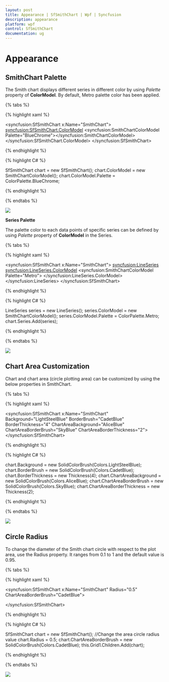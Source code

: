 ```yaml
---
layout: post
title: Appearance | SfSmithChart | Wpf | Syncfusion
description: appearance
platform: wpf
control: SfSmithChart
documentation: ug
---
```


# Appearance

## SmithChart Palette

The Smith chart displays different series in different color by using *Palette* property of **ColorModel**. By default, Metro palette color has been applied.

{% tabs %}

{% highlight xaml %}

<syncfusion:SfSmithChart x:Name="SmithChart">
            <syncfusion:SfSmithChart.ColorModel>
                <syncfusion:SmithChartColorModel Palette="BlueChrome"></syncfusion:SmithChartColorModel>
            </syncfusion:SfSmithChart.ColorModel>
 </syncfusion:SfSmithChart>

{% endhighlight %}

{% highlight C# %} 

SfSmithChart chart = new SfSmithChart();
chart.ColorModel = new SmithChartColorModel();
chart.ColorModel.Palette = ColorPalette.BlueChrome;

{% endhighlight %}
    
{% endtabs %}

![](Appearance_images/Appearance_img1.png)

**Series Palette**

The palette color to each data points of specific series can be defined by using *Palette* property of **ColorModel** in the Series.

{% tabs %}

{% highlight xaml %}

<syncfusion:SfSmithChart x:Name="SmithChart">
   <syncfusion:LineSeries>
       <syncfusion:LineSeries.ColorModel>
           <syncfusion:SmithChartColorModel Palette="Metro">
       </syncfusion:LineSeries.ColorModel>
   </syncfusion:LineSeries>
 </syncfusion:SfSmithChart>

{% endhighlight %}

{% highlight C# %} 

LineSeries series = new LineSeries(); 
series.ColorModel = new SmithChartColorModel();
series.ColorModel.Palette = ColorPalette.Metro;
chart.Series.Add(series);

{% endhighlight %}
    
{% endtabs %}

![](Appearance_images/Appearance_img2.png)

## Chart Area Customization

Chart and chart area (circle plotting area) can be customized by using the below properties in SmithChart.

{% tabs %}

{% highlight xaml %}

<syncfusion:SfSmithChart x:Name="SmithChart" Background="LightSteelBlue" BorderBrush="CadetBlue" BorderThickness="4"
                          ChartAreaBackground="AliceBlue" ChartAreaBorderBrush="SkyBlue" ChartAreaBorderThickness="2"> 
 </syncfusion:SfSmithChart>

{% endhighlight %}

{% highlight C# %} 

chart.Background = new SolidColorBrush(Colors.LightSteelBlue);
chart.BorderBrush = new SolidColorBrush(Colors.CadetBlue);
chart.BorderThickness = new Thickness(4);
chart.ChartAreaBackground = new SolidColorBrush(Colors.AliceBlue);
chart.ChartAreaBorderBrush = new SolidColorBrush(Colors.SkyBlue);
chart.ChartAreaBorderThickness = new Thickness(2);

{% endhighlight %}
    
{% endtabs %}

![](Appearance_images/Appearance_img3.png)

## Circle Radius

To change the diameter of the Smith chart circle with respect to the plot area, use the Radius property. It ranges from 0.1 to 1 and the default value is 0.95.

{% tabs %}

{% highlight xaml %}

<syncfusion:SfSmithChart x:Name="SmithChart" Radius="0.5" ChartAreaBorderBrush="CadetBlue">
 
</syncfusion:SfSmithChart>

{% endhighlight %}

{% highlight C# %} 

SfSmithChart chart = new SfSmithChart();
//Change the area circle radius value
chart.Radius = 0.5;
chart.ChartAreaBorderBrush = new SolidColorBrush(Colors.CadetBlue);
this.Grid1.Children.Add(chart);

{% endhighlight %}
    
{% endtabs %}

![](Appearance_images/Appearance_img4.png)